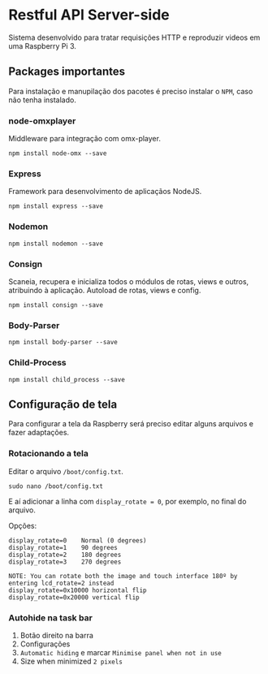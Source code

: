 # Restful API Server-side

Sistema desenvolvido para tratar requisições HTTP e reproduzir videos em uma Raspberry Pi 3.

## Packages importantes

Para instalação e manupilação dos pacotes é preciso instalar o `NPM`, caso não tenha instalado.

### node-omxplayer

Middleware para integração com omx-player.

```shell
npm install node-omx --save
```

### Express
Framework para desenvolvimento de aplicaçãos NodeJS.

```shell
npm install express --save
```

### Nodemon

```shell
npm install nodemon --save
```

### Consign

Scaneia, recupera e inicializa todos o módulos de rotas, views e outros, atribuindo à aplicação. Autoload de rotas, views e config.

```shell
npm install consign --save
```

### Body-Parser

```shell
npm install body-parser --save
```

### Child-Process

```shell
npm install child_process --save
```

## Configuração de tela

Para configurar a tela da Raspberry será preciso editar alguns arquivos e fazer adaptações.

### Rotacionando a tela
Editar o arquivo `/boot/config.txt`.

```shell
sudo nano /boot/config.txt
```
E aí adicionar a linha com `display_rotate = 0`, por exemplo, no final do arquivo.

Opções:
```shell
display_rotate=0 	Normal (0 degrees)
display_rotate=1 	90 degrees
display_rotate=2 	180 degrees
display_rotate=3 	270 degrees

NOTE: You can rotate both the image and touch interface 180º by entering lcd_rotate=2 instead
display_rotate=0x10000 horizontal flip
display_rotate=0x20000 vertical flip
```

### Autohide na task bar

1. Botão direito na barra
2. Configurações
3. `Automatic hiding` e marcar `Minimise panel when not in use`
4. Size when minimized `2 pixels`